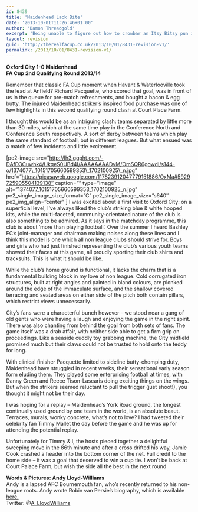 ```yaml
---
id: 8439
title: 'Maidenhead Lack Bite'
date: '2013-10-01T11:26:46+01:00'
author: 'Damon Threadgold'
excerpt: 'Being unable to figure out how to crowbar an Itsy Bitsy pun into our headline, here''s Andy Lloyd Williams from Oxford instead!'
layout: revision
guid: 'http://therealfacup.co.uk/2013/10/01/8431-revision-v1/'
permalink: /2013/10/01/8431-revision-v1/
---
```


**Oxford City 1-0 Maidenhead**  
**FA Cup 2nd Qualifying Round 2013/14**

Remember that classic FA Cup moment when Havant &amp; Waterlooville took the lead at Anfield? Richard Pacquette, who scored that goal, was in front of us in the queue for pre-match refreshments, and bought a bacon &amp; egg butty. The injured Maidenhead striker’s inspired food purchase was one of few highlights in this second qualifying round clash at Court Place Farm.

I thought this would be as an intriguing clash: teams separated by little more than 30 miles, which at the same time play in the Conference North and Conference South respectively. A sort of derby between teams which play the same standard of football, but in different leagues. But what ensued was a match of few incidents and little excitement.

\[pe2-image src=”http://lh3.ggpht.com/-DAfD3Cuwhk4/UkqeS0UBd4I/AAAAAAAADvM/OmSQR6gowdI/s144-o/1374077\_10151705660599353\_1702100925\_n.jpg” href=”https://picasaweb.google.com/117823912047779151886/OxMa#5929725905504139138″ caption=”” type=”image” alt=”1374077\_10151705660599353\_1702100925\_n.jpg” pe2\_single\_image\_size\_format=”C” pe2\_single\_image\_size=”s640″ pe2\_img\_align=”center” \] I was excited about a first visit to Oxford City: on a superficial level, I’ve always liked the club’s striking blue &amp; white hooped kits, while the multi-faceted, community-orientated nature of the club is also something to be admired. As it says in the matchday programme, this club is about ‘more than playing football’. Over the summer I heard Bashley FC’s joint-manager and chairman making noises along these lines and I think this model is one which all non league clubs should strive for. Boys and girls who had just finished representing the club’s various youth teams showed their faces at this game, all proudly sporting their club shirts and tracksuits. This is what it should be like.

While the club’s home ground is functional, it lacks the charm that is a fundamental building block in my love of non league. Cold corrugated iron structures, built at right angles and painted in bland colours, are plonked around the edge of the immaculate surface, and the shallow covered terracing and seated areas on either side of the pitch both contain pillars, which restrict views unnecessarily.

City’s fans were a characterful bunch however – we stood near a gang of old gents who were having a laugh and enjoying the game in the right spirit. There was also chanting from behind the goal from both sets of fans. The game itself was a drab affair, with neither side able to get a firm grip on proceedings. Like a seaside cuddly toy grabbing machine, the City midfield promised much but their claws could not be trusted to hold onto the teddy for long.

With clinical finisher Pacquette limited to sideline butty-chomping duty, Maidenhead have struggled in recent weeks, their sensational early season form eluding them. They played some enterprising football at times, with Danny Green and Reece Tison-Lascaris doing exciting things on the wings. But when the strikers seemed reluctant to pull the trigger (just shoot!), you thought it might not be their day.

I was hoping for a replay – Maidenhead’s York Road ground, the longest continually used ground by one team in the world, is an absolute beaut. Terraces, murals, wonky concrete, what’s not to love? I had tweeted their celebrity fan Timmy Mallet the day before the game and he was up for attending the potential replay.

Unfortunately for Timmy &amp; I, the hosts pieced together a delightful sweeping move in the 86th minute and after a cross drifted his way, Jamie Cook crashed a header into the bottom corner of the net. Full credit to the home side – it was a goal that deserved to win a cup tie. I won’t be back at Court Palace Farm, but wish the side all the best in the next round

**Words &amp; Pictures: Andy Lloyd-Williams**  
Andy is a lapsed AFC Bournemouth fan, who’s recently returned to his non-league roots. Andy wrote Robin van Persie’s biography, which is available [here.](http://www.amazon.co.uk/RVP-The-Biography-Robin-Persie/dp/1782194452/ref=sr_1_1?ie=UTF8&qid=1380404835&sr=8-1&keywords=rvp)  
Twitter: @[A\_LloydWilliams](https://twitter.com/A_LloydWilliams)